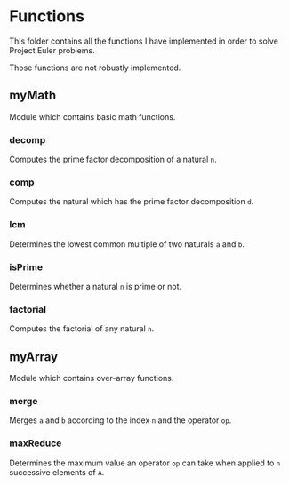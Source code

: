 # Functions

This folder contains all the functions I have implemented in order to solve Project Euler problems.

Those functions are not robustly implemented.

## myMath

Module which contains basic math functions.

### decomp

Computes the prime factor decomposition of a natural `n`.

### comp

Computes the natural which has the prime factor decomposition `d`.

### lcm

Determines the lowest common multiple of two naturals `a` and `b`.

### isPrime

Determines whether a natural `n` is prime or not.

### factorial

Computes the factorial of any natural `n`.

## myArray

Module which contains over-array functions.

### merge

Merges `a` and `b` according to the index `n` and the operator `op`.

### maxReduce

Determines the maximum value an operator `op` can take when applied to `n` successive elements of `A`.
